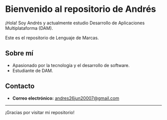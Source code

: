 # Bienvenido al repositorio de Andrés

¡Hola! Soy Andrés y actualmente estudio Desarrollo de Aplicaciones Multiplataforma (DAM).

Este es el repositorio de Lenguaje de Marcas.

## Sobre mí

- Apasionado por la tecnología y el desarrollo de software.
- Estudiante de DAM.

## Contacto

- **Correo electrónico:** [andres26jun20007@gmail.com](mailto:andres26jun20007@gmail.com)

---

¡Gracias por visitar mi repositorio!
